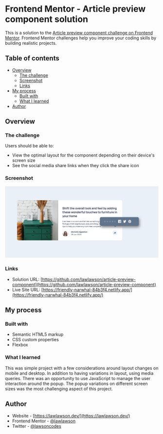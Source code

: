 # Frontend Mentor - Article preview component solution

This is a solution to the [Article preview component challenge on Frontend Mentor](https://www.frontendmentor.io/challenges/article-preview-component-dYBN_pYFT). Frontend Mentor challenges help you improve your coding skills by building realistic projects.

## Table of contents

- [Overview](#overview)
  - [The challenge](#the-challenge)
  - [Screenshot](#screenshot)
  - [Links](#links)
- [My process](#my-process)
  - [Built with](#built-with)
  - [What I learned](#what-i-learned)
- [Author](#author)

## Overview

### The challenge

Users should be able to:

- View the optimal layout for the component depending on their device's screen size
- See the social media share links when they click the share icon

### Screenshot

![](/images/screenshot.png)

### Links

- Solution URL: [https://github.com/lawlawson/article-preview-component](https://github.com/lawlawson/article-preview-component)
- Live Site URL: [https://friendly-narwhal-84b3f4.netlify.app/](https://friendly-narwhal-84b3f4.netlify.app/)

## My process

### Built with

- Semantic HTML5 markup
- CSS custom properties
- Flexbox

### What I learned

This was simple project with a few considerations around layout changes on mobile and desktop. In addition to having variations in layout, using media queries. There was an opportunity to use JavaScript to manage the user interaction around the popup. The popup variations on different screen sizes was the most challenging aspect of this project.

## Author

- Website - [https://lawlawson.dev/](https://lawlawson.dev/)
- Frontend Mentor - [@lawlawson](https://www.frontendmentor.io/profile/lawlawson)
- Twitter - [@lawsoncodes](https://www.twitter.com/lawsoncodes)

